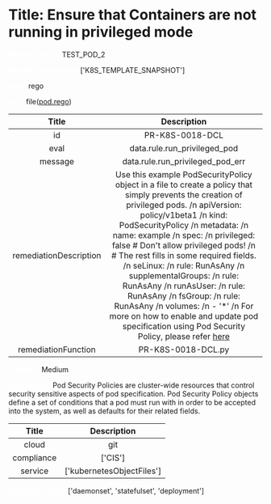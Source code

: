 



# Title: Ensure that Containers are not running in privileged mode


***<font color="white">Master Test Id:</font>*** TEST_POD_2

***<font color="white">Master Snapshot Id:</font>*** ['K8S_TEMPLATE_SNAPSHOT']

***<font color="white">type:</font>*** rego

***<font color="white">rule:</font>*** file([pod.rego])  
  
  
  
  

|Title|Description|
| :---: | :---: |
|id|PR-K8S-0018-DCL|
|eval|data.rule.run_privileged_pod|
|message|data.rule.run_privileged_pod_err|
|remediationDescription|Use this example PodSecurityPolicy object in a file to create a policy that simply prevents the creation of privileged pods. /n apiVersion: policy/v1beta1 /n kind: PodSecurityPolicy /n metadata: /n name: example /n spec: /n privileged: false # Don't allow privileged pods! /n # The rest fills in some required fields. /n seLinux: /n rule: RunAsAny /n supplementalGroups: /n rule: RunAsAny /n runAsUser: /n  rule: RunAsAny /n fsGroup: /n rule: RunAsAny /n volumes: /n - '*' /n For more on how to enable and update pod specification using Pod Security Policy, please refer <a href='https://kubernetes.io/docs/concepts/policy/pod-security-policy/#privileged' target='_blank'>here</a>|
|remediationFunction|PR-K8S-0018-DCL.py|


***<font color="white">Severity:</font>*** Medium

***<font color="white">Description:</font>*** Pod Security Policies are cluster-wide resources that control security sensitive aspects of pod specification. Pod Security Policy objects define a set of conditions that a pod must run with in order to be accepted into the system, as well as defaults for their related fields.  
  
  

|Title|Description|
| :---: | :---: |
|cloud|git|
|compliance|['CIS']|
|service|['kubernetesObjectFiles']|


***<font color="white">Resource Types:</font>*** ['daemonset', 'statefulset', 'deployment']


[pod.rego]: https://github.com/prancer-io/prancer-compliance-test/tree/master/kubernetes/iac/pod.rego
